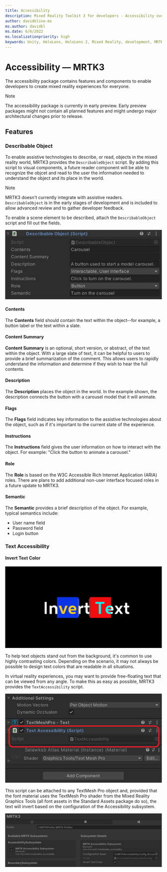 ```yaml
---
title: Accessibility 
description: Mixed Reality Toolkit 3 for developers - Accessibility overview.
author: davidkline-ms
ms.author: davidkl
ms.date: 6/6/2022
ms.localizationpriority: high
keywords: Unity, HoloLens, HoloLens 2, Mixed Reality, development, MRTK3, accessibility
---
```


# Accessibility &#8212; MRTK3

The accessibility package contains features and components to enable developers to create mixed reality experiences for everyone.

> [!NOTE]
> The accessibility package is currently in early preview. Early preview packages might not contain all planned features and might undergo major architectural changes prior to release.

## Features

### Describable Object

To enable assistive technologies to describe, or read, objects in the mixed reality world, MRTK3 provides the `DescribableObject` script. By adding this script to visual components, a future reader component will be able to recognize
the objcet and read to the user the information needed to understand the object and its place in the world.

> [!NOTE]
> MRTK3 doesn't currently integrate with assistive readers.  `DescribableObject` is in the early stages of development and is included to allow advanced review and to gather developer feedback.

To enable a scene element to be described, attach the `DescribableObject` script and fill out the fields.

![Describable Object](images/DescribableObjectScript.png)

#### Contents

The **Contents** field should contain the text within the object--for example, a button label or the text within a slate.

#### Content Summary

**Content Summary** is an optional, short version, or abstract, of the text within the object. With a large slate of text, it can be helpful to users to provide a brief summarization of the comment. This allows users to rapidly understand the information and determine if they wish to hear the full contents.

#### Description

The **Description** places the object in the world. In the example shown, the description connects the button with a carousel model that it will animate.

#### Flags

The **Flags** field indicates key information to the assistive technologies about the object, such as if it's important to the current state of the experience.

#### Instructions

The **Instructions** field gives the user information on how to interact with the object. For example: "Click the button to animate a carousel."

#### Role

The **Role** is based on the W3C Accessible Rich Internet Application (ARIA) roles. There are plans to add additional non-user interface focused roles in a future update to MRTK3.

#### Semantic

The **Semantic** provides a brief description of the object. For example, typical semantics include:

- User name field
- Password field
- Login button

### Text Accessibility

#### Invert Text Color

![Invert Text Color](images/InvertText.png)

To help text objects stand out from the background, it's common to use highly contrasting colors. Depending on the scenario, it may not always be possible to design text colors that are readable in all situations.

In virtual reality experiences, you may want to provide  free-floating text that can be viewed from any angle. To make this as easy as possible, MRTK3 provides the `TextAccessibility` script.

![Text Accessibility Script](images/TextAccessibilityScript.png)

This script can be attached to any TextMesh Pro object and, provided that the font material uses the TextMesh Pro shader from the Mixed Reality Graphics Tools (all font assets in the Standard Assets package do so), the text will invert based on the configuration of the Accessibility subsystem.

![Accessibility Subsystem](images/AccessibilitySubsystem.png)
